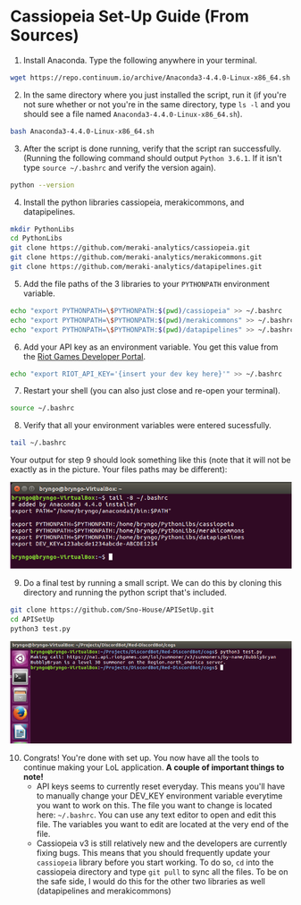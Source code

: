 # Cassiopeia Set-Up Guide (From Sources)

1. Install Anaconda. Type the following anywhere in your terminal.
```bash
wget https://repo.continuum.io/archive/Anaconda3-4.4.0-Linux-x86_64.sh
```
2. In the same directory where you just installed the script, run it (if you're not sure whether or not you're in the same directory, type ```ls -l``` and you should see a file named ```Anaconda3-4.4.0-Linux-x86_64.sh```).
```bash
bash Anaconda3-4.4.0-Linux-x86_64.sh
```
3. After the script is done running, verify that the script ran successfully. (Running the following command should output ```Python 3.6.1```. If it isn't type ```source ~/.bashrc``` and verify the version again).
```bash
python --version
```
4. Install the python libraries cassiopeia, merakicommons, and datapipelines.
```bash
mkdir PythonLibs
cd PythonLibs
git clone https://github.com/meraki-analytics/cassiopeia.git
git clone https://github.com/meraki-analytics/merakicommons.git
git clone https://github.com/meraki-analytics/datapipelines.git
```
5. Add the file paths of the 3 libraries to your ```PYTHONPATH``` environment variable.
```bash
echo "export PYTHONPATH=\$PYTHONPATH:$(pwd)/cassiopeia" >> ~/.bashrc
echo "export PYTHONPATH=\$PYTHONPATH:$(pwd)/merakicommons" >> ~/.bashrc
echo "export PYTHONPATH=\$PYTHONPATH:$(pwd)/datapipelines" >> ~/.bashrc
```
6. Add your API key as an environment variable. You get this value from the [Riot Games Developer Portal](https://developer.riotgames.com).
```bash
echo "export RIOT_API_KEY='{insert your dev key here}'" >> ~/.bashrc
```
7. Restart your shell (you can also just close and re-open your terminal).
```bash
source ~/.bashrc
```
8. Verify that all your environment variables were entered sucessfully.
```bash
tail ~/.bashrc
```
Your output for step 9 should look something like this (note that it will not be exactly as in the picture. Your files paths may be different):

![alt text](VerifyOutput.png)

9. Do a final test by running a small script. We can do this by cloning this directory and running the python script that's included.
```bash
git clone https://github.com/Sno-House/APISetUp.git
cd APISetUp
python3 test.py
```

![alt text](FinalOutput.png)

10. Congrats! You're done with set up. You now have all the tools to continue making your LoL application. **A couple of important things to note!**
    - API keys seems to currently reset everyday. This means you'll have to manually change your DEV_KEY environment variable everytime you want to work on this. The file you want to change is located here: ```~/.bashrc```. You can use any text editor to open and edit this file. The variables you want to edit are located at the very end of the file.
    - Cassiopeia v3 is still relatively new and the developers are currently fixing bugs. This means that you should frequently update your ```cassiopeia``` library before you start working. To do so, ```cd``` into the cassiopeia directory and type ```git pull``` to sync all the files. To be on the safe side, I would do this for the other two libraries as well (datapipelines and merakicommons)
    
